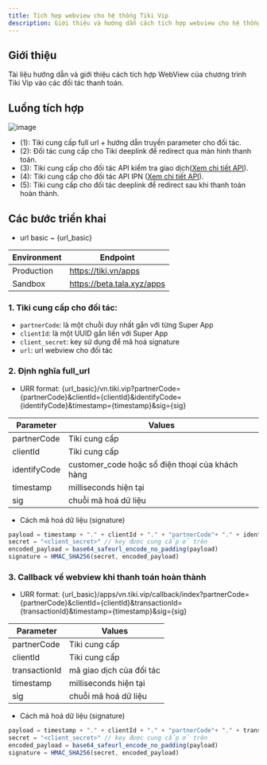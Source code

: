 ```yaml
---
title: Tích hợp webview cho hệ thống Tiki Vip
description: Giới thiệu và hướng dẫn cách tích hợp webview cho hệ thống Tiki Vip
---
```


## Giới thiệu

Tài liệu hướng dẫn và giới thiệu cách tích hợp WebView của chương trình Tiki Vip vào các đối tác thanh toán.

## Luồng tích hợp

![image](https://salt.tikicdn.com/ts/tiniapp/b8/75/ba/1ae7aec2b6e6184d77580fd5f1899695.jpg)

- (1): Tiki cung cấp full url + hướng dẫn truyền parameter cho đối tác.
- (2): Đối tác cung cấp cho Tiki deeplink để redirect qua màn hình thanh toán.
- (3): Tiki cung cấp cho đối tác API kiểm tra giao dịch([Xem chi tiết API](/docs/sdk/backend/ref#2-api-để-lấy-thông-tin-chi-tiết-của-transaction-trên-tiki)).
- (4): Tiki cung cấp cho đối tác API IPN ([Xem chi tiết API](docs/sdk/backend/ref#1-api-nhận-ipn-từ-đối-tác)). 
- (5): Tiki cung cấp cho đối tác deeplink để redirect sau khi thanh toán hoàn thành.

## Các bước triển khai

- url basic ~ {url_basic}

| Environment | Endpoint                              |
| ----------- | ------------------------------------- |
| Production  | https://tiki.vn/apps  |
| Sandbox     | https://beta.tala.xyz/apps |

### 1. Tiki cung cấp cho đối tác:

- `partnerCode`: là một chuỗi duy nhất gắn với từng Super App
- `clientId`: là một UUID gắn liền với Super App
- `client_secret`: key sử dụng để mã hoá signature
- `url`: url webview cho đối tác

### 2. Định nghĩa full_url

- URR format: {url_basic}/vn.tiki.vip?partnerCode={partnerCode}&clientId={clientId}&identifyCode={identifyCode}&timestamp={timestamp}&sig={sig}

| Parameter | Values |
| ----------- | ------------------------------------- |
| partnerCode | Tiki cung cấp |
| clientId | Tiki cung cấp |
| identifyCode | customer_code hoặc số điện thoại của khách hàng |
| timestamp | milliseconds hiện tại |
| sig | chuỗi mã hoá dữ liệu |

- Cách mã hoá dữ liệu (signature)

```javascript
payload = timestamp + "." + clientId + "." + "partnerCode"+ "." + identifyCode
secret = "<client_secret>" // key được cung cấp ở trên
encoded_payload = base64_safeurl_encode_no_padding(payload)
signature = HMAC_SHA256(secret, encoded_payload)
```

### 3. Callback về webview khi thanh toán hoàn thành

- URR format: {url_basic}/apps/vn.tiki.vip/callback/index?partnerCode={partnerCode}&clientId={clientId}&transactionId={transactionId}&timestamp={timestamp}&sig={sig}

| Parameter | Values |
| ----------- | ------------------------------------- |
| partnerCode | Tiki cung cấp |
| clientId | Tiki cung cấp |
| transactionId | mã giao dịch của đối tác |
| timestamp | milliseconds hiện tại |
| sig | chuỗi mã hoá dữ liệu |

- Cách mã hoá dữ liệu (signature)

```javascript
payload = timestamp + "." + clientId + "." + "partnerCode"+ "." + transactionId
secret = "<client_secret>" // key được cung cấp ở trên
encoded_payload = base64_safeurl_encode_no_padding(payload)
signature = HMAC_SHA256(secret, encoded_payload)
```